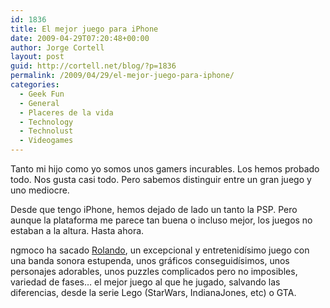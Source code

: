 ```yaml
---
id: 1836
title: El mejor juego para iPhone
date: 2009-04-29T07:20:48+00:00
author: Jorge Cortell
layout: post
guid: http://cortell.net/blog/?p=1836
permalink: /2009/04/29/el-mejor-juego-para-iphone/
categories:
  - Geek Fun
  - General
  - Placeres de la vida
  - Technology
  - Technolust
  - Videogames
---
```

Tanto mi hijo como yo somos unos gamers incurables. Los hemos probado todo. Nos gusta casi todo. Pero sabemos distinguir entre un gran juego y uno mediocre.

Desde que tengo iPhone, hemos dejado de lado un tanto la PSP. Pero aunque la plataforma me parece tan buena o incluso mejor, los juegos no estaban a la altura. Hasta ahora.

ngmoco ha sacado <a title="http://rolando.ngmoco.com/" href="http://rolando.ngmoco.com/" target="_blank">Rolando</a>, un excepcional y entretenidísimo juego con una banda sonora estupenda, unos gráficos conseguidísimos, unos personajes adorables, unos puzzles complicados pero no imposibles, variedad de fases&#8230; el mejor juego al que he jugado, salvando las diferencias, desde la serie Lego (StarWars, IndianaJones, etc) o GTA.